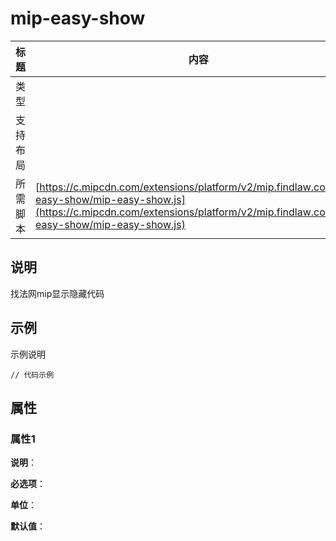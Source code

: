 # mip-easy-show

标题|内容
----|----
类型|
支持布局|
所需脚本| [https://c.mipcdn.com/extensions/platform/v2/mip.findlaw.com/mip-easy-show/mip-easy-show.js](https://c.mipcdn.com/extensions/platform/v2/mip.findlaw.com/mip-easy-show/mip-easy-show.js)

## 说明

找法网mip显示隐藏代码

## 示例

示例说明

```
// 代码示例
```

## 属性

### 属性1

**说明**：

**必选项**：

**单位**：

**默认值**：
